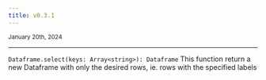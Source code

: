 ```yaml
---
title: v0.3.1
---
```


<small>January 20th, 2024</small>

---

`Dataframe.select(keys: Array<string>): Dataframe` This function return a new Dataframe with only the desired rows, ie. rows with the specified labels